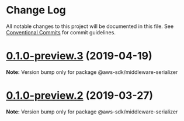 # Change Log

All notable changes to this project will be documented in this file.
See [Conventional Commits](https://conventionalcommits.org) for commit guidelines.

# [0.1.0-preview.3](https://github.com/aws/aws-sdk-js-v3/compare/@aws-sdk/middleware-serializer@0.1.0-preview.2...@aws-sdk/middleware-serializer@0.1.0-preview.3) (2019-04-19)

**Note:** Version bump only for package @aws-sdk/middleware-serializer





# [0.1.0-preview.2](https://github.com/aws/aws-sdk-js-v3/compare/@aws-sdk/middleware-serializer@0.1.0-preview.1...@aws-sdk/middleware-serializer@0.1.0-preview.2) (2019-03-27)

**Note:** Version bump only for package @aws-sdk/middleware-serializer
